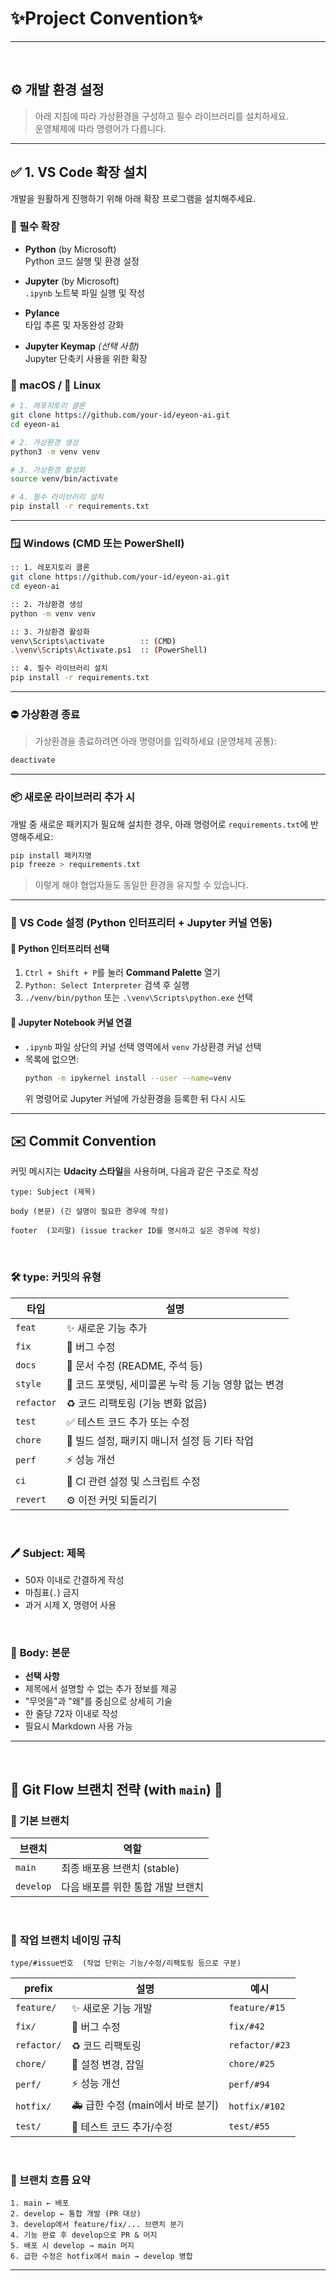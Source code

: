 # ✨Project Convention✨
---

<br>

## ⚙️ 개발 환경 설정

> 아래 지침에 따라 가상환경을 구성하고 필수 라이브러리를 설치하세요.  
> 운영체제에 따라 명령어가 다릅니다.

---


## ✅ 1. VS Code 확장 설치

개발을 원활하게 진행하기 위해 아래 확장 프로그램을 설치해주세요.

### 🔌 필수 확장

- **Python** (by Microsoft)  
  Python 코드 실행 및 환경 설정

- **Jupyter** (by Microsoft)  
  `.ipynb` 노트북 파일 실행 및 작성

- **Pylance**  
  타입 추론 및 자동완성 강화

- **Jupyter Keymap** *(선택 사항)*  
  Jupyter 단축키 사용을 위한 확장


### 🍎 macOS / 🐧 Linux

```bash
# 1. 레포지토리 클론
git clone https://github.com/your-id/eyeon-ai.git
cd eyeon-ai

# 2. 가상환경 생성
python3 -m venv venv

# 3. 가상환경 활성화
source venv/bin/activate

# 4. 필수 라이브러리 설치
pip install -r requirements.txt
```

---

### 🪟 Windows (CMD 또는 PowerShell)

```bash
:: 1. 레포지토리 클론
git clone https://github.com/your-id/eyeon-ai.git
cd eyeon-ai

:: 2. 가상환경 생성
python -m venv venv

:: 3. 가상환경 활성화
venv\Scripts\activate        :: (CMD)
.\venv\Scripts\Activate.ps1  :: (PowerShell)

:: 4. 필수 라이브러리 설치
pip install -r requirements.txt
```

---

### ⛔ 가상환경 종료

> 가상환경을 종료하려면 아래 명령어를 입력하세요 (운영체제 공통):

```bash
deactivate
```

---

### 📦 새로운 라이브러리 추가 시

개발 중 새로운 패키지가 필요해 설치한 경우, 아래 명령어로 `requirements.txt`에 반영해주세요:

```bash
pip install 패키지명
pip freeze > requirements.txt
```

> 이렇게 해야 협업자들도 동일한 환경을 유지할 수 있습니다.

---

### 🧪 VS Code 설정 (Python 인터프리터 + Jupyter 커널 연동)

#### 🐍 Python 인터프리터 선택
1. `Ctrl + Shift + P`를 눌러 **Command Palette** 열기
2. `Python: Select Interpreter` 검색 후 실행
3. `./venv/bin/python` 또는 `.\venv\Scripts\python.exe` 선택

#### 📓 Jupyter Notebook 커널 연결
- `.ipynb` 파일 상단의 커널 선택 영역에서 `venv` 가상환경 커널 선택
- 목록에 없으면:
  ```bash
  python -m ipykernel install --user --name=venv
  ```
  위 명령어로 Jupyter 커널에 가상환경을 등록한 뒤 다시 시도

---
 
## ✉️ Commit Convention

커밋 메시지는 **Udacity 스타일**을 사용하며, 다음과 같은 구조로 작성

```
type: Subject (제목)

body (본문) (긴 설명이 필요한 경우에 작성)

footer  (꼬리말) (issue tracker ID를 명시하고 싶은 경우에 작성)
```
<br>


### 🛠 **type**: 커밋의 유형

| 타입       | 설명                                           |
|------------|------------------------------------------------|
| `feat`     | ✨ 새로운 기능 추가                               |
| `fix`      | 🐛 버그 수정                                      |
| `docs`     | 📝 문서 수정 (README, 주석 등)                    |
| `style`    | 💄 코드 포맷팅, 세미콜론 누락 등 기능 영향 없는 변경 |
| `refactor` | ♻️ 코드 리팩토링 (기능 변화 없음)                |
| `test`     | ✅ 테스트 코드 추가 또는 수정                    |
| `chore`    | 🔧 빌드 설정, 패키지 매니저 설정 등 기타 작업     |
| `perf`     | ⚡ 성능 개선                                      |
| `ci`       | 🔄 CI 관련 설정 및 스크립트 수정                 |
| `revert`   | ⚙️ 이전 커밋 되돌리기                            |

<br>

### 🖊️ **Subject**: 제목

- 50자 이내로 간결하게 작성
- 마침표(`.`) 금지
- 과거 시제 X, 명령어 사용

<br>

### 📝 **Body**: 본문

- **선택 사항**
- 제목에서 설명할 수 없는 추가 정보를 제공
- "무엇을"과 "왜"를 중심으로 상세히 기술
- 한 줄당 72자 이내로 작성
- 필요시 Markdown 사용 가능


---
<br>


## 🌿 Git Flow 브랜치 전략 (with `main`) 🌿


### 🌴 기본 브랜치
| 브랜치 | 역할 |
|--------|------|
| `main`     | 최종 배포용 브랜치 (stable) |
| `develop`  | 다음 배포를 위한 통합 개발 브랜치 |

<br>

### 🌱 **작업 브랜치 네이밍 규칙**

```
type/#issue번호  (작업 단위는 기능/수정/리팩토링 등으로 구분)
``` 


| prefix       | 설명                         | 예시                              |
|--------------|------------------------------|-----------------------------------|
| `feature/`   | ✨ 새로운 기능 개발             | `feature/#15`           |
| `fix/`       | 🐛 버그 수정                    | `fix/#42`     |
| `refactor/`  | ♻️ 코드 리팩토링                | `refactor/#23`       |
| `chore/`     | 🔧 설정 변경, 잡일              | `chore/#25`        |
| `perf/`      | ⚡ 성능 개선                    | `perf/#94`        |
| `hotfix/`    | 🚑 급한 수정 (main에서 바로 분기) | `hotfix/#102`          |
| `test/`      | 🧪 테스트 코드 추가/수정        | `test/#55`    |

<br>

### 🚀 브랜치 흐름 요약

```text
1. main ← 배포
2. develop ← 통합 개발 (PR 대상)
3. develop에서 feature/fix/... 브랜치 분기
4. 기능 완료 후 develop으로 PR & 머지
5. 배포 시 develop → main 머지
6. 급한 수정은 hotfix에서 main → develop 병합
```

---